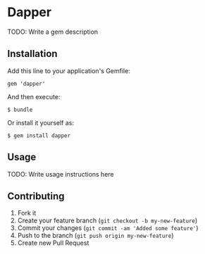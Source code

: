 # Dapper

TODO: Write a gem description

## Installation

Add this line to your application's Gemfile:

    gem 'dapper'

And then execute:

    $ bundle

Or install it yourself as:

    $ gem install dapper

## Usage

TODO: Write usage instructions here

## Contributing

1. Fork it
2. Create your feature branch (`git checkout -b my-new-feature`)
3. Commit your changes (`git commit -am 'Added some feature'`)
4. Push to the branch (`git push origin my-new-feature`)
5. Create new Pull Request
